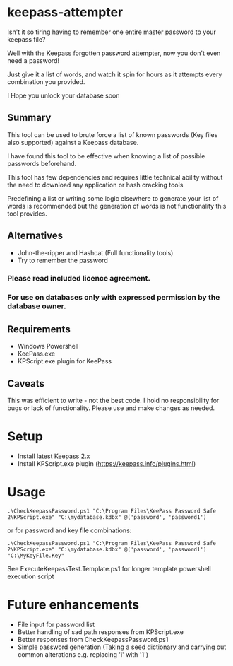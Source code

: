 # keepass-attempter

Isn't it so tiring having to remember one entire master password to your keepass file?

Well with the Keepass forgotten password attempter, now you don't even need a password!

Just give it a list of words, and watch it spin for hours as it attempts every combination you provided. 

I Hope you unlock your database soon

## Summary

This tool can be used to brute force a list of known passwords (Key files also supported) against a Keepass database. 

I have found this tool to be effective when knowing a list of possible passwords beforehand.

This tool has few dependencies and requires little technical ability without the need to download any application or hash cracking tools

Predefining a list or writing some logic elsewhere to generate your list of words is recommended but the generation of words is not functionality this tool provides.

## Alternatives
- John-the-ripper and Hashcat (Full functionality tools)
- Try to remember the password 

### Please read included licence agreement.

### For use on databases only with expressed permission by the database owner.

## Requirements
- Windows Powershell
- KeePass.exe
- KPScript.exe plugin for KeePass

## Caveats
This was efficient to write - not the best code. 
I hold no responsibility for bugs or lack of functionality.
Please use and make changes as needed.


# Setup
- Install latest Keepass 2.x
- Install KPScript.exe plugin (https://keepass.info/plugins.html)

# Usage
`.\CheckKeepassPassword.ps1 "C:\Program Files\KeePass Password Safe 2\KPScript.exe" "C:\mydatabase.kdbx" @('password', 'password1')`

or for password and key file combinations:

`.\CheckKeepassPassword.ps1 "C:\Program Files\KeePass Password Safe 2\KPScript.exe" "C:\mydatabase.kdbx" @('password', 'password1') "C:\MyKeyFile.Key"`

See ExecuteKeepassTest.Template.ps1 for longer template powershell execution script

# Future enhancements
- File input for password list
- Better handling of sad path responses from KPScript.exe
- Better responses from CheckKeepassPassword.ps1
- Simple password generation (Taking a seed dictionary and carrying out common alterations e.g. replacing 'i' with '1')
